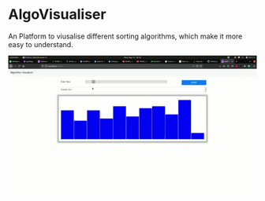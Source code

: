 AlgoVisualiser
=================

An Platform to viusalise different sorting algorithms, which make it more easy to understand.

<img src="/public/assets/Working_GIF.gif"/>
